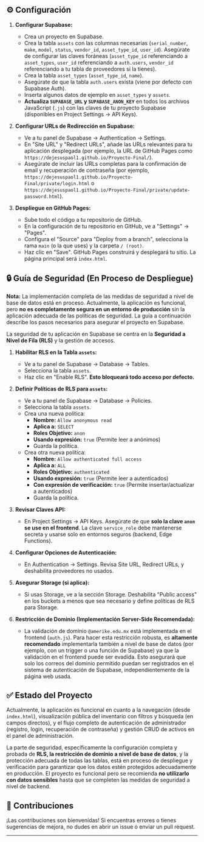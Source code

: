 
## ⚙️ Configuración

1.  **Configurar Supabase:**
    *   Crea un proyecto en Supabase.
    *   Crea la tabla `assets` con las columnas necesarias (`serial_number`, `make`, `model`, `status`, `vendor_id`, `asset_type_id`, `user_id`). Asegúrate de configurar las claves foráneas (`asset_type_id` referenciando a `asset_types`, `user_id` referenciando a `auth.users`, `vendor_id` referenciando a tu tabla de proveedores si la tienes).
    *   Crea la tabla `asset_types` (`asset_type_id`, `name`).
    *   Asegúrate de que la tabla `auth.users` exista (viene por defecto con Supabase Auth).
    *   Inserta algunos datos de ejemplo en `asset_types` y `assets`.
    *   **Actualiza `SUPABASE_URL` y `SUPABASE_ANON_KEY`** en todos los archivos JavaScript (`.js`) con las claves de tu proyecto Supabase (disponibles en Project Settings -> API Keys).

2.  **Configurar URLs de Redirección en Supabase:**
    *   Ve a tu panel de Supabase -> Authentication -> Settings.
    *   En "Site URL" y "Redirect URLs", añade las URLs relevantes para tu aplicación desplegada (por ejemplo, la URL de GitHub Pages como `https://dejesuspaol1.github.io/Proyecto-Final/`).
    *   Asegúrate de incluir las URLs completas para la confirmación de email y recuperación de contraseña (por ejemplo, `https://dejesuspaol1.github.io/Proyecto-Final/private/login.html` o `https://dejesuspaol1.github.io/Proyecto-Final/private/update-password.html`).

3.  **Despliegue en GitHub Pages:**
    *   Sube todo el código a tu repositorio de GitHub.
    *   En la configuración de tu repositorio en GitHub, ve a "Settings" -> "Pages".
    *   Configura el "Source" para "Deploy from a branch", selecciona la rama `main` (o la que uses) y la carpeta `/ (root)`.
    *   Haz clic en "Save". GitHub Pages construirá y desplegará tu sitio. La página principal será `index.html`.

## 🔒 Guía de Seguridad (En Proceso de Despliegue)

**Nota:** La implementación completa de las medidas de seguridad a nivel de base de datos está en proceso. Actualmente, la aplicación es funcional, pero **no es completamente segura en un entorno de producción** sin la aplicación adecuada de las políticas de seguridad. La guía a continuación describe los pasos necesarios para asegurar el proyecto en Supabase.

La seguridad de tu aplicación en Supabase se centra en la **Seguridad a Nivel de Fila (RLS)** y la gestión de accesos.

1.  **Habilitar RLS en la Tabla `assets`:**
    *   Ve a tu panel de Supabase -> Database -> Tables.
    *   Selecciona la tabla `assets`.
    *   Haz clic en "Enable RLS". **Esto bloqueará todo acceso por defecto.**

2.  **Definir Políticas de RLS para `assets`:**
    *   Ve a tu panel de Supabase -> Database -> Policies.
    *   Selecciona la tabla `assets`.
    *   Crea una nueva política:
        *   **Nombre:** `Allow anonymous read`
        *   **Aplica a:** `SELECT`
        *   **Roles Objetivo:** `anon`
        *   **Usando expresión:** `true` (Permite leer a anónimos)
        *   Guarda la política.
    *   Crea otra nueva política:
        *   **Nombre:** `Allow authenticated full access`
        *   **Aplica a:** `ALL`
        *   **Roles Objetivo:** `authenticated`
        *   **Usando expresión:** `true` (Permite leer a autenticados)
        *   **Con expresión de verificación:** `true` (Permite insertar/actualizar a autenticados)
        *   Guarda la política.

3.  **Revisar Claves API:**
    *   En Project Settings -> API Keys. Asegúrate de que **solo la clave `anon` se use en el frontend**. La clave `service_role` debe mantenerse secreta y usarse solo en entornos seguros (backend, Edge Functions).

4.  **Configurar Opciones de Autenticación:**
    *   En Authentication -> Settings. Revisa Site URL, Redirect URLs, y deshabilita proveedores no usados.

5.  **Asegurar Storage (si aplica):**
    *   Si usas Storage, ve a la sección Storage. Deshabilita "Public access" en los buckets a menos que sea necesario y define políticas de RLS para Storage.

6.  **Restricción de Dominio (Implementación Server-Side Recomendada):**
    *   La validación de dominio `@amerike.edu.mx` está implementada en el frontend (`auth.js`). Para hacer esta restricción robusta, es **altamente recomendado** implementarla también a nivel de base de datos (por ejemplo, con un trigger o una función de Supabase) ya que la validación en el frontend puede ser evadida. Esto asegurará que solo los correos del dominio permitido puedan ser registrados en el sistema de autenticación de Supabase, independientemente de la página web usada.

## ✅ Estado del Proyecto

Actualmente, la aplicación es funcional en cuanto a la navegación (desde `index.html`), visualización pública del inventario con filtros y búsqueda (en campos directos), y el flujo completo de autenticación de administrador (registro, login, recuperación de contraseña) y gestión CRUD de activos en el panel de administración.

La parte de seguridad, específicamente la configuración completa y probada de **RLS, la restricción de dominio a nivel de base de datos**, y la protección adecuada de todas las tablas, está en proceso de despliegue y verificación para garantizar que los datos estén protegidos adecuadamente en producción. El proyecto es funcional pero se recomienda **no utilizarlo con datos sensibles** hasta que se completen las medidas de seguridad a nivel de backend.

## 🤝 Contribuciones

¡Las contribuciones son bienvenidas! Si encuentras errores o tienes sugerencias de mejora, no dudes en abrir un issue o enviar un pull request.

---